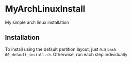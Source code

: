 # MyArchLinuxInstall
My simple arch linux installation

## Installation
To install using the default partition layout, just run `bash 00_default_install.sh`.
Otherwise, run each step individually
